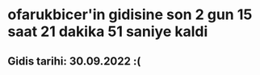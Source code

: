 # ofarukbicer'in gidisine son 2 gun 15 saat 21 dakika 51 saniye kaldi

## Gidis tarihi: 30.09.2022 :(
